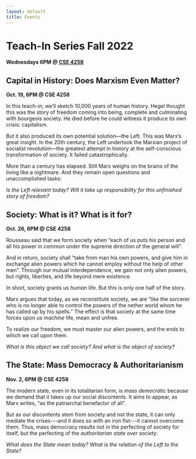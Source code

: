 ```yaml
---
layout: default
title: Events
---
```


# Teach-In Series Fall 2022
**Wednesdays 6PM @ [CSE 4258](https://goo.gl/maps/tVMUddcYxDXSu8yXA)**

## Capital in History: Does Marxism Even Matter?

**Oct. 19, 6PM @ CSE 4258**

In this teach-in, we’ll sketch 10,000 years of human history. Hegel thought this was the story of freedom coming into being, complete and culminating with bourgeois society. He died before he could witness it produce its own crisis: capitalism. 

But it also produced its own potential solution—the Left. This was Marx’s great insight. In the 20th century, the Left undertook the Marxian project of socialist revolution—the greatest attempt in history at the self-conscious transformation of society. It failed catastrophically.

More than a century has elapsed. Still Marx weighs on the brains of the living like a nightmare. And they remain open questions and unaccomplished tasks:

*Is the Left relevant today? Will it take up responsibility for this unfinished story of freedom?*



## Society: What is it? What is it for? 

**Oct. 26, 6PM @ CSE 4258**

Rousseau said that we form society when “each of us puts his person and all his power in common under the supreme direction of the general will”. 

And in return, society shall “take from man his own powers, and give him in exchange alien powers which he cannot employ without the help of other men”. Through our mutual interdependence, we gain not only alien powers, but rights, liberties, and life beyond mere existence. 

In short, society grants us *human* life. But this is only one half of the story. 

Marx argues that today, as we reconstitute society, we are “like the sorcerer who is no longer able to control the powers of the nether world whom he has called up by his spells.” The effect is that society at the same time forces upon us *machine* life, mean and unfree. 

To realize our freedom, we must master our alien powers, and the ends to which we call upon them. 

*What is this object we call society? And what is the object of society?*


## The State: Mass Democracy & Authoritarianism

**Nov. 2, 6PM @ CSE 4258**

The modern state, even in its totalitarian form, is *mass democratic* because we demand that it takes up our social discontents. It aims to appear, as Marx writes, “as the patriarchal benefactor of all”.

But as our discontents stem from society and not the state, it can only mediate the crises---and it does so with an iron fist---it cannot overcome them. Thus, mass democracy results not in the perfecting of society for itself, but the perfecting of the *authoritarian state over society*.

*What does the State mean today? What is the relation of the Left to the State?*
